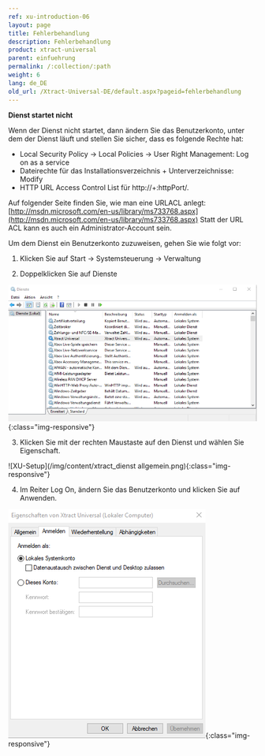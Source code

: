 ```yaml
---
ref: xu-introduction-06
layout: page
title: Fehlerbehandlung
description: Fehlerbehandlung
product: xtract-universal
parent: einfuehrung
permalink: /:collection/:path
weight: 6
lang: de_DE
old_url: /Xtract-Universal-DE/default.aspx?pageid=fehlerbehandlung
---
```


**Dienst startet nicht**

Wenn der Dienst nicht startet, dann ändern Sie das Benutzerkonto, unter dem der Dienst läuft und stellen Sie sicher, dass es folgende Rechte hat: 

- Local Security Policy -> Local Policies -> User Right Management: Log on as a service
- Dateirechte für das Installationsverzeichnis + Unterverzeichnisse: Modify
- HTTP URL Access Control List für http://+:httpPort/. 

Auf folgender Seite finden Sie, wie man eine URLACL anlegt: [http://msdn.microsoft.com/en-us/library/ms733768.aspx](http://msdn.microsoft.com/en-us/library/ms733768.aspx)
Statt der URL ACL kann es auch ein Administrator-Account sein.

Um dem Dienst ein Benutzerkonto zuzuweisen, gehen Sie wie folgt vor:

1. Klicken Sie auf Start -> Systemsteuerung -> Verwaltung

2. Doppelklicken Sie auf Dienste

![XU-Setup](/img/content/windows-dienste.png){:class="img-responsive"}

3. Klicken Sie mit der rechten Maustaste auf den Dienst und wählen Sie Eigenschaft.

![XU-Setup](/img/content/xtract_dienst allgemein.png){:class="img-responsive"}

4. Im Reiter Log On, ändern Sie das Benutzerkonto und klicken Sie auf Anwenden.

![XU-Setup](/img/content/xtract_dienst_anmelden.png){:class="img-responsive"}

